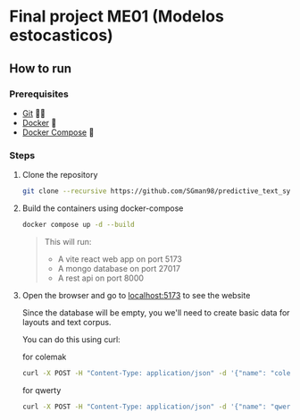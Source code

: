 # Final project ME01 (Modelos estocasticos)

## How to run

### Prerequisites

- [Git](https://git-scm.com/) 🐱‍💻
- [Docker](https://www.docker.com/) 🐳
- [Docker Compose](https://docs.docker.com/compose/) 🐙

### Steps

1. Clone the repository

   ```bash
   git clone --recursive https://github.com/SGman98/predictive_text_system.git
   ```

2. Build the containers using docker-compose

   ```bash
   docker compose up -d --build
   ```

   > This will run:
   >
   > - A vite react web app on port 5173
   > - A mongo database on port 27017
   > - A rest api on port 8000

3. Open the browser and go to [localhost:5173](http://localhost:5173) to see the
   website

   Since the database will be empty, you we'll need to create basic data for
   layouts and text corpus.

   You can do this using curl:

   for colemak

   ```bash
   curl -X POST -H "Content-Type: application/json" -d '{"name": "colemak","keys":["qwfpgjluy;","arstdhneio","zxcvbkm,./"]}' http://localhost:8000/api/v1/layouts
   ```

   for qwerty

   ```bash
   curl -X POST -H "Content-Type: application/json" -d '{"name": "qwerty","keys":["qwertyuiop","asdfghjkl;","zxcvbnm,./"]}' http://localhost:8000/api/v1/layouts
   ```
